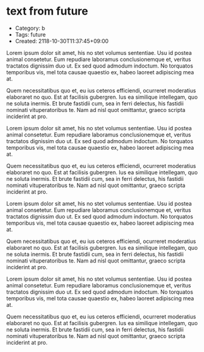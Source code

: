 text from future
================
- Category: b
- Tags: future
- Created: 2118-10-30T11:37:45+09:00

Lorem ipsum dolor sit amet, his no stet volumus sententiae. Usu id postea animal
consetetur. Eum repudiare laboramus conclusionemque et, veritus tractatos dignissim
duo ut. Ex sed quod admodum indoctum. No torquatos temporibus vis, mel tota causae
quaestio ex, habeo laoreet adipiscing mea at.

Quem necessitatibus quo et, eu ius ceteros efficiendi, ocurreret moderatius elaboraret
no quo. Est at facilisis gubergren. Ius ea similique intellegam, quo ne soluta inermis.
Et brute fastidii cum, sea in ferri delectus, his fastidii nominati vituperatoribus te.
Nam ad nisl quot omittantur, graeco scripta inciderint at pro.

Lorem ipsum dolor sit amet, his no stet volumus sententiae. Usu id postea animal
consetetur. Eum repudiare laboramus conclusionemque et, veritus tractatos dignissim
duo ut. Ex sed quod admodum indoctum. No torquatos temporibus vis, mel tota causae
quaestio ex, habeo laoreet adipiscing mea at.

Quem necessitatibus quo et, eu ius ceteros efficiendi, ocurreret moderatius elaboraret
no quo. Est at facilisis gubergren. Ius ea similique intellegam, quo ne soluta inermis.
Et brute fastidii cum, sea in ferri delectus, his fastidii nominati vituperatoribus te.
Nam ad nisl quot omittantur, graeco scripta inciderint at pro.

Lorem ipsum dolor sit amet, his no stet volumus sententiae. Usu id postea animal
consetetur. Eum repudiare laboramus conclusionemque et, veritus tractatos dignissim
duo ut. Ex sed quod admodum indoctum. No torquatos temporibus vis, mel tota causae
quaestio ex, habeo laoreet adipiscing mea at.

Quem necessitatibus quo et, eu ius ceteros efficiendi, ocurreret moderatius elaboraret
no quo. Est at facilisis gubergren. Ius ea similique intellegam, quo ne soluta inermis.
Et brute fastidii cum, sea in ferri delectus, his fastidii nominati vituperatoribus te.
Nam ad nisl quot omittantur, graeco scripta inciderint at pro.

Lorem ipsum dolor sit amet, his no stet volumus sententiae. Usu id postea animal
consetetur. Eum repudiare laboramus conclusionemque et, veritus tractatos dignissim
duo ut. Ex sed quod admodum indoctum. No torquatos temporibus vis, mel tota causae
quaestio ex, habeo laoreet adipiscing mea at.

Quem necessitatibus quo et, eu ius ceteros efficiendi, ocurreret moderatius elaboraret
no quo. Est at facilisis gubergren. Ius ea similique intellegam, quo ne soluta inermis.
Et brute fastidii cum, sea in ferri delectus, his fastidii nominati vituperatoribus te.
Nam ad nisl quot omittantur, graeco scripta inciderint at pro.
